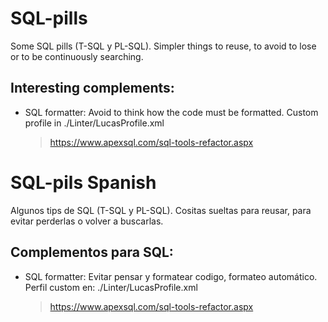 # SQL-pills

Some SQL pills (T-SQL y PL-SQL). Simpler things to reuse, to avoid to lose or to be continuously searching.

## Interesting complements:

* SQL formatter: Avoid to think how the code must be formatted. Custom profile in ./Linter/LucasProfile.xml
	> https://www.apexsql.com/sql-tools-refactor.aspx

# SQL-pils Spanish
Algunos tips de SQL (T-SQL y PL-SQL). Cositas sueltas para reusar, para evitar perderlas o volver a buscarlas.

## Complementos para SQL:

* SQL formatter: Evitar pensar y formatear codigo, formateo automático. Perfil custom en: ./Linter/LucasProfile.xml
	> https://www.apexsql.com/sql-tools-refactor.aspx